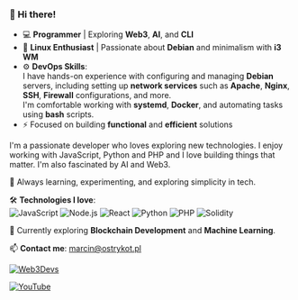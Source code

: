 ### 👋 Hi there!  

- 💻 **Programmer** | Exploring **Web3**, **AI**, and **CLI**  
- 🐧 **Linux Enthusiast** | Passionate about **Debian** and minimalism with **i3 WM**  
- ⚙️ **DevOps Skills**:  
I have hands-on experience with configuring and managing **Debian** servers, including setting up **network services** such as **Apache**, **Nginx**, **SSH**, **Firewall** configurations, and more.  
I'm comfortable working with **systemd**, **Docker**, and automating tasks using **bash** scripts.
- ⚡ Focused on building **functional** and **efficient** solutions

I'm a passionate developer who loves exploring new technologies. I enjoy working with JavaScript, Python and PHP and I love building things that matter. I'm also fascinated by AI and Web3.

🌱 Always learning, experimenting, and exploring simplicity in tech.  

🛠️ **Technologies I love**:  
![JavaScript](https://img.shields.io/badge/-JavaScript-F7DF1E?style=flat-square&logo=javascript&logoColor=black) ![Node.js](https://img.shields.io/badge/-Node.js-339933?style=flat-square&logo=node.js&logoColor=white) ![React](https://img.shields.io/badge/-React-61DAFB?style=flat-square&logo=react&logoColor=black) ![Python](https://img.shields.io/badge/-Python-3776AB?style=flat-square&logo=python&logoColor=white) ![PHP](https://img.shields.io/badge/-PHP-777BB4?style=flat-square&logo=php&logoColor=white) ![Solidity](https://img.shields.io/badge/-Solidity-363636?style=flat-square&logo=solidity&logoColor=white)


🌱 Currently exploring **Blockchain Development** and **Machine Learning**.

📫 **Contact me**: [marcin@ostrykot.pl](mailto:marcin@ostrykot.pl)

[![Web3Devs](https://img.shields.io/badge/Web3Devs-Explore-green?style=for-the-badge&logo=ethereum&logoColor=white)](https://web3devs.pl)

[![YouTube](https://img.shields.io/badge/YouTube-FF0000?style=for-the-badge&logo=youtube&logoColor=white)](https://www.youtube.com/@ostrykot)






<!--
**OstryKot/OstryKot** is a ✨ _special_ ✨ repository because its `README.md` (this file) appears on your GitHub profile.

Here are some ideas to get you started:

- 🔭 I’m currently working on ...
- 🌱 I’m currently learning ...
- 👯 I’m looking to collaborate on ...
- 🤔 I’m looking for help with ...
- 💬 Ask me about ...
- 📫 How to reach me: ...
- 😄 Pronouns: ...
- ⚡ Fun fact: ...
-->

